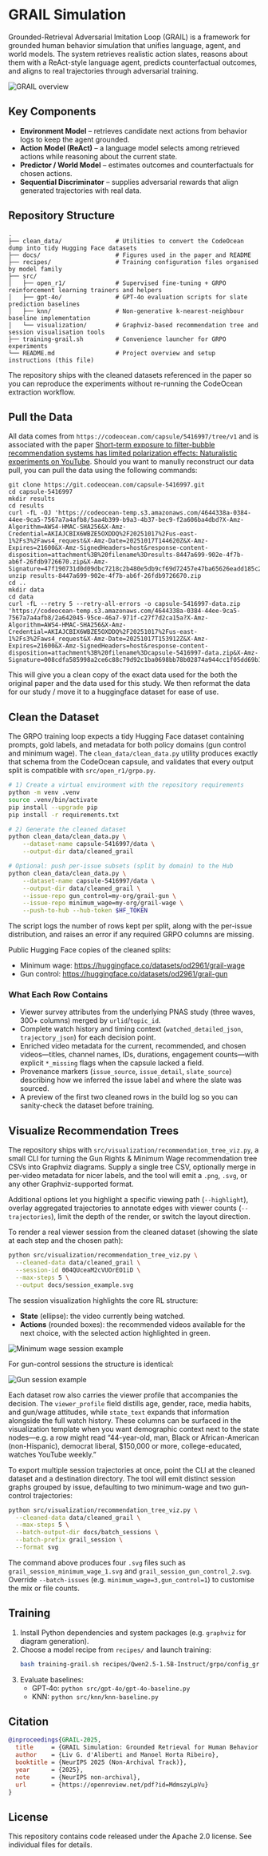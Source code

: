 # GRAIL Simulation

Grounded-Retrieval Adversarial Imitation Loop (GRAIL) is a framework for grounded human behavior simulation that unifies language, agent, and world models. The system retrieves realistic action slates, reasons about them with a ReAct-style language agent, predicts counterfactual outcomes, and aligns to real trajectories through adversarial training.

![GRAIL overview](docs/Simulation.drawio.png)

## Key Components

- **Environment Model** – retrieves candidate next actions from behavior logs to keep the agent grounded.
- **Action Model (ReAct)** – a language model selects among retrieved actions while reasoning about the current state.
- **Predictor / World Model** – estimates outcomes and counterfactuals for chosen actions.
- **Sequential Discriminator** – supplies adversarial rewards that align generated trajectories with real data.

## Repository Structure

```
.
├── clean_data/               # Utilities to convert the CodeOcean dump into tidy Hugging Face datasets
├── docs/                     # Figures used in the paper and README
├── recipes/                  # Training configuration files organised by model family
├── src/
│   ├── open_r1/              # Supervised fine-tuning + GRPO reinforcement learning trainers and helpers
│   ├── gpt-4o/               # GPT-4o evaluation scripts for slate prediction baselines
│   ├── knn/                  # Non-generative k-nearest-neighbour baseline implementation
│   └── visualization/        # Graphviz-based recommendation tree and session visualisation tools
├── training-grail.sh         # Convenience launcher for GRPO experiments
└── README.md                 # Project overview and setup instructions (this file)
```

The repository ships with the cleaned datasets referenced in the paper so you can
reproduce the experiments without re-running the CodeOcean extraction workflow.

## Pull the Data

All data comes from ```https://codeocean.com/capsule/5416997/tree/v1``` and is associated with the paper [Short-term exposure to filter-bubble recommendation systems has limited polarization effects: Naturalistic experiments on YouTube](https://www.pnas.org/doi/10.1073/pnas.2318127122). Should you want to manully reconstruct our data pull, you can pull the data using the following commands:
```
git clone https://git.codeocean.com/capsule-5416997.git
cd capsule-5416997
mkdir results
cd results
curl -fL -OJ 'https://codeocean-temp.s3.amazonaws.com/4644338a-0384-44ee-9ca5-7567a7a4afb8/5aa4b399-b9a3-4b37-bec9-f2a606ba4dbd?X-Amz-Algorithm=AWS4-HMAC-SHA256&X-Amz-Credential=AKIAJCBIX6WBZE5OXDDQ%2F20251017%2Fus-east-1%2Fs3%2Faws4_request&X-Amz-Date=20251017T144620Z&X-Amz-Expires=21600&X-Amz-SignedHeaders=host&response-content-disposition=attachment%3B%20filename%3Dresults-8447a699-902e-4f7b-ab6f-26fdb9726670.zip&X-Amz-Signature=47f190731d0d09dbc7218c2b480e5db9cf69d72457e47ba65626eadd185c2e9b'
unzip results-8447a699-902e-4f7b-ab6f-26fdb9726670.zip
cd ..
mkdir data
cd data
curl -fL --retry 5 --retry-all-errors -o capsule-5416997-data.zip 'https://codeocean-temp.s3.amazonaws.com/4644338a-0384-44ee-9ca5-7567a7a4afb8/2a642045-95ce-46a7-971f-c27f7d2ca15a?X-Amz-Algorithm=AWS4-HMAC-SHA256&X-Amz-Credential=AKIAJCBIX6WBZE5OXDDQ%2F20251017%2Fus-east-1%2Fs3%2Faws4_request&X-Amz-Date=20251017T153912Z&X-Amz-Expires=21600&X-Amz-SignedHeaders=host&response-content-disposition=attachment%3B%20filename%3Dcapsule-5416997-data.zip&X-Amz-Signature=008cdfa585998a2ce6c88c79d92c1ba0698bb78b02874a944cc1f05dd69b1e93'
```

This will give you a clean copy of the exact data used for the both the original paper and the data used for this study. We then reformat the data for our study / move it to a huggingface dataset for ease of use.

## Clean the Dataset

The GRPO training loop expects a tidy Hugging Face dataset containing prompts,
gold labels, and metadata for both policy domains (gun control and minimum wage).
The ``clean_data/clean_data.py`` utility produces exactly that schema from the
CodeOcean capsule, and validates that every output split is compatible with
``src/open_r1/grpo.py``.

```bash
# 1) Create a virtual environment with the repository requirements
python -m venv .venv
source .venv/bin/activate
pip install --upgrade pip
pip install -r requirements.txt

# 2) Generate the cleaned dataset
python clean_data/clean_data.py \
    --dataset-name capsule-5416997/data \
    --output-dir data/cleaned_grail

# Optional: push per-issue subsets (split by domain) to the Hub
python clean_data/clean_data.py \
    --dataset-name capsule-5416997/data \
    --output-dir data/cleaned_grail \
    --issue-repo gun_control=my-org/grail-gun \
    --issue-repo minimum_wage=my-org/grail-wage \
    --push-to-hub --hub-token $HF_TOKEN
```

The script logs the number of rows kept per split, along with the per-issue
distribution, and raises an error if any required GRPO columns are missing.

Public Hugging Face copies of the cleaned splits:
- Minimum wage: https://huggingface.co/datasets/od2961/grail-wage
- Gun control: https://huggingface.co/datasets/od2961/grail-gun

### What Each Row Contains

- Viewer survey attributes from the underlying PNAS study (three waves, 300+ columns) merged by `urlid`/`topic_id`.
- Complete watch history and timing context (`watched_detailed_json`, `trajectory_json`) for each decision point.
- Enriched video metadata for the current, recommended, and chosen videos—titles, channel names, IDs, durations, engagement counts—with explicit `*_missing` flags when the capsule lacked a field.
- Provenance markers (`issue_source`, `issue_detail`, `slate_source`) describing how we inferred the issue label and where the slate was sourced.
- A preview of the first two cleaned rows in the build log so you can sanity-check the dataset before training.

## Visualize Recommendation Trees

The repository ships with `src/visualization/recommendation_tree_viz.py`, a small CLI for turning the Gun Rights & Minimum Wage recommendation tree CSVs into Graphviz diagrams. Supply a single tree CSV, optionally merge in per-video metadata for nicer labels, and the tool will emit a `.png`, `.svg`, or any other Graphviz-supported format.

Additional options let you highlight a specific viewing path (`--highlight`), overlay aggregated trajectories to annotate edges with viewer counts (`--trajectories`), limit the depth of the render, or switch the layout direction.

To render a real viewer session from the cleaned dataset (showing the slate at each step and the chosen path):

```bash
python src/visualization/recommendation_tree_viz.py \
  --cleaned-data data/cleaned_grail \
  --session-id 004QUceaM2cVUOrEO1iD \
  --max-steps 5 \
  --output docs/session_example.svg
```

The session visualization highlights the core RL structure:
- **State** (ellipse): the video currently being watched.
- **Actions** (rounded boxes): the recommended videos available for the next choice, with the selected action highlighted in green.

![Minimum wage session example](docs/session_example.svg)

For gun-control sessions the structure is identical:

![Gun session example](docs/batch_sessions/grail_session_gun_control_1.svg)

Each dataset row also carries the viewer profile that accompanies the decision. The `viewer_profile` field distills age, gender, race, media habits, and gun/wage attitudes, while `state_text` expands that information alongside the full watch history. These columns can be surfaced in the visualization template when you want demographic context next to the state nodes—e.g. a row might read “44-year-old, man, Black or African-American (non-Hispanic), democrat liberal, $150,000 or more, college-educated, watches YouTube weekly.”

To export multiple session trajectories at once, point the CLI at the cleaned dataset and a destination directory. The tool will emit distinct session graphs grouped by issue, defaulting to two minimum-wage and two gun-control trajectories:

```bash
python src/visualization/recommendation_tree_viz.py \
  --cleaned-data data/cleaned_grail \
  --max-steps 5 \
  --batch-output-dir docs/batch_sessions \
  --batch-prefix grail_session \
  --format svg
```

The command above produces four `.svg` files such as `grail_session_minimum_wage_1.svg` and `grail_session_gun_control_2.svg`. Override `--batch-issues` (e.g. `minimum_wage=3,gun_control=1`) to customise the mix or file counts.

## Training

1. Install Python dependencies and system packages (e.g. `graphviz` for diagram generation).
2. Choose a model recipe from `recipes/` and launch training:
   ```bash
   bash training-grail.sh recipes/Qwen2.5-1.5B-Instruct/grpo/config_grail.yaml
   ```
3. Evaluate baselines:
   - GPT‑4o: `python src/gpt-4o/gpt-4o-baseline.py`
   - KNN: `python src/knn/knn-baseline.py`

## Citation

```bibtex
@inproceedings{GRAIL-2025,
  title     = {GRAIL Simulation: Grounded Retrieval for Human Behavior Alignment},
  author    = {Liv G. d'Aliberti and Manoel Horta Ribeiro},
  booktitle = {NeurIPS 2025 (Non-Archival Track)},
  year      = {2025},
  note      = {NeurIPS non-archival},
  url       = {https://openreview.net/pdf?id=MdmszyLpVu}
}
```

## License
This repository contains code released under the Apache 2.0 license. See individual files for details.
